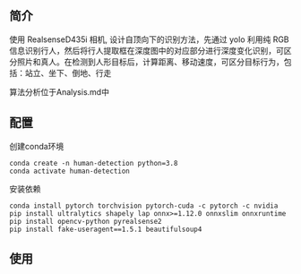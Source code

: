 ## 简介

使用 RealsenseD435i 相机, 设计自顶向下的识别方法，先通过 yolo 利用纯 RGB 信息识别行人，然后将行人提取框在深度图中的对应部分进行深度变化识别，可区分照片和真人。在检测到人形目标后，计算距离、移动速度，可区分目标行为，包括：站立、坐下、倒地、行走

算法分析位于Analysis.md中

## 配置

创建conda环境
```
conda create -n human-detection python=3.8
conda activate human-detection
```
安装依赖
```
conda install pytorch torchvision pytorch-cuda -c pytorch -c nvidia
pip install ultralytics shapely lap onnx>=1.12.0 onnxslim onnxruntime
pip install opencv-python pyrealsense2
pip install fake-useragent==1.5.1 beautifulsoup4
```

## 使用
